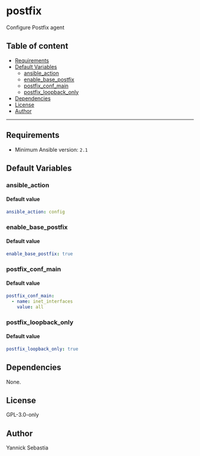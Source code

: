 # postfix

Configure Postfix agent

## Table of content

- [Requirements](#requirements)
- [Default Variables](#default-variables)
  - [ansible_action](#ansible_action)
  - [enable_base_postfix](#enable_base_postfix)
  - [postfix_conf_main](#postfix_conf_main)
  - [postfix_loopback_only](#postfix_loopback_only)
- [Dependencies](#dependencies)
- [License](#license)
- [Author](#author)

---

## Requirements

- Minimum Ansible version: `2.1`

## Default Variables

### ansible_action

#### Default value

```YAML
ansible_action: config
```

### enable_base_postfix

#### Default value

```YAML
enable_base_postfix: true
```

### postfix_conf_main

#### Default value

```YAML
postfix_conf_main:
  - name: inet_interfaces
    value: all
```

### postfix_loopback_only

#### Default value

```YAML
postfix_loopback_only: true
```



## Dependencies

None.

## License

GPL-3.0-only

## Author

Yannick Sebastia
